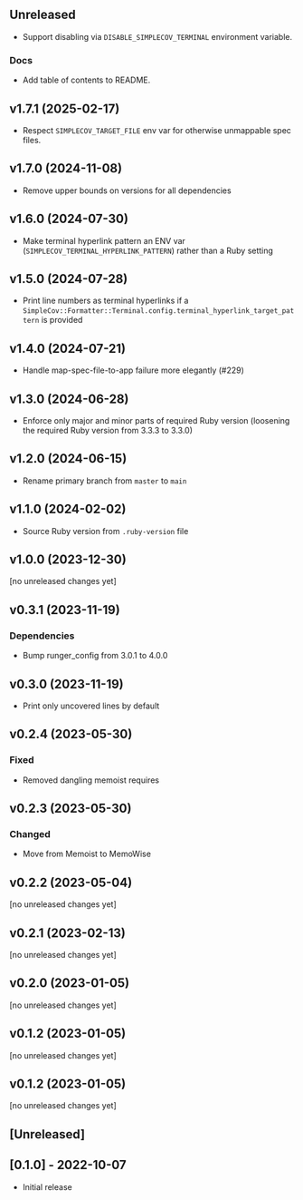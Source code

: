 ## Unreleased
- Support disabling via `DISABLE_SIMPLECOV_TERMINAL` environment variable.

### Docs
- Add table of contents to README.

## v1.7.1 (2025-02-17)
- Respect `SIMPLECOV_TARGET_FILE` env var for otherwise unmappable spec files.

## v1.7.0 (2024-11-08)
- Remove upper bounds on versions for all dependencies

## v1.6.0 (2024-07-30)
- Make terminal hyperlink pattern an ENV var (`SIMPLECOV_TERMINAL_HYPERLINK_PATTERN`) rather than a Ruby setting

## v1.5.0 (2024-07-28)
- Print line numbers as terminal hyperlinks if a `SimpleCov::Formatter::Terminal.config.terminal_hyperlink_target_pattern` is provided

## v1.4.0 (2024-07-21)
- Handle map-spec-file-to-app failure more elegantly (#229)

## v1.3.0 (2024-06-28)
- Enforce only major and minor parts of required Ruby version (loosening the required Ruby version from 3.3.3 to 3.3.0)

## v1.2.0 (2024-06-15)
- Rename primary branch from `master` to `main`

## v1.1.0 (2024-02-02)
- Source Ruby version from `.ruby-version` file

## v1.0.0 (2023-12-30)
[no unreleased changes yet]

## v0.3.1 (2023-11-19)
### Dependencies
- Bump runger_config from 3.0.1 to 4.0.0

## v0.3.0 (2023-11-19)

- Print only uncovered lines by default

## v0.2.4 (2023-05-30)
### Fixed
- Removed dangling memoist requires

## v0.2.3 (2023-05-30)
### Changed
- Move from Memoist to MemoWise

## v0.2.2 (2023-05-04)
[no unreleased changes yet]

## v0.2.1 (2023-02-13)
[no unreleased changes yet]

## v0.2.0 (2023-01-05)
[no unreleased changes yet]

## v0.1.2 (2023-01-05)
[no unreleased changes yet]

## v0.1.2 (2023-01-05)
[no unreleased changes yet]

## [Unreleased]

## [0.1.0] - 2022-10-07

- Initial release
